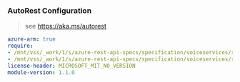 ### AutoRest Configuration

> see https://aka.ms/autorest

``` yaml
azure-arm: true
require:
- /mnt/vss/_work/1/s/azure-rest-api-specs/specification/voiceservices/resource-manager/readme.md
- /mnt/vss/_work/1/s/azure-rest-api-specs/specification/voiceservices/resource-manager/readme.go.md
license-header: MICROSOFT_MIT_NO_VERSION
module-version: 1.1.0
```